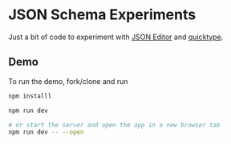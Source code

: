 # JSON Schema Experiments

Just a bit of code to experiment with [JSON Editor](https://github.com/json-editor/json-editor) and [quicktype](https://app.quicktype.io/#l=schema).

## Demo

To run the demo, fork/clone and run

```bash
npm installl
```

```bash
npm run dev

# or start the server and open the app in a new browser tab
npm run dev -- --open
```
